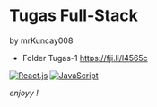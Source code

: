 # Tugas Full-Stack
by mrKuncay008

- Folder Tugas-1
  https://fji.li/l4565c

[![React.js](https://img.shields.io/badge/React.js-%2320232a.svg?style=for-the-badge&logo=react&logoColor=%2361DAFB)](https://reactjs.org/)
[![JavaScript](https://img.shields.io/badge/JavaScript-%2320232a.svg?style=for-the-badge&logo=javascript&logoColor=%2361DAFB)](https://developer.mozilla.org/en-US/docs/Web/JavaScript)

_enjoyy !_
